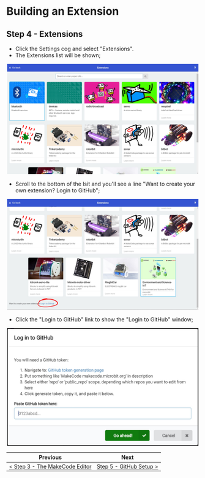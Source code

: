 # Building an Extension #

## Step 4 - Extensions ##

- Click the Settings cog and select "Extensions".
- The Extensions list will be shown;

<p align="center">
    <img src="images/4-extensions.jpg" width="500px" >
</p>

- Scroll to the bottom of the lsit and you'll see a line "Want to create your own extension? Login to GitHub";

<p align="center">
    <img src="images/4-extensions-login-to-github.jpg" width="500px" >
</p>

- Click the "Login to GitHub" link to show the "Login to GitHub" window;

<p align="center">
    <img src="images/4-login-to-github.jpg" width="500px" >
</p>

| Previous | Next |
| -------- | ---- |
| [< Step 3 - The MakeCode Editor](3-makecode-editor.md) | [Step 5 - GitHub Setup >](5-github-setup.md) |